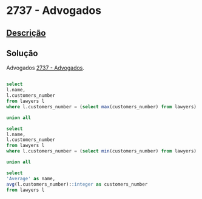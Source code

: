 # 2737 - Advogados

## [Descrição](https://judge.beecrowd.com/pt/problems/view/2737)

## Solução

Advogados [2737 - Advogados](../2737/README.md).

```sql

select
l.name,
l.customers_number
from lawyers l
where l.customers_number = (select max(customers_number) from lawyers)

union all

select
l.name,
l.customers_number
from lawyers l
where l.customers_number = (select min(customers_number) from lawyers)

union all

select
'Average' as name,
avg(l.customers_number)::integer as customers_number
from lawyers l
```
